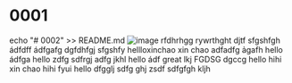 # 0001
echo "# 0002" >> README.md
![image](https://github.com/nguyenthean1996/0001/assets/167884555/cc010bd5-c266-41f3-9e90-41b82ee8420f)
rfdhrhgg
rywrthght
djtf
sfgshfgh
ádfdff
ádfgafg
dgfdhfgj
sfgshfy
hellloxinchao
xin chao
adfadfg
ảgafh
hello
ádfga
hello
zdfg
sdfrgj
adfg
jkhl
hello
ádf
great
lkj
FGDSG
dgccg
hello
hihi
xin chao
hihi
fyui
hello
dfgglj
sdfg
ghj
zsdf
sdfgfgh
kljh
